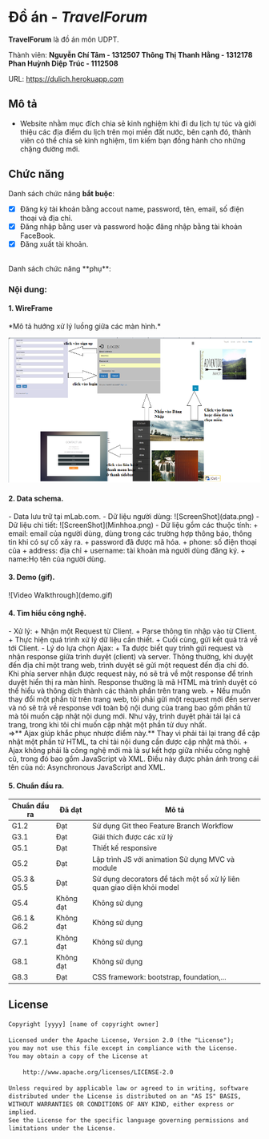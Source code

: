 # Đồ án - *TravelForum*

**TravelForum** là đồ án môn UDPT.

Thành viên: 
	**Nguyễn Chí Tâm - 1312507
        Thông Thị Thanh Hằng - 1312178
	Phan Huỳnh Diệp Trúc - 1112508**

URL: https://dulich.herokuapp.com

## Mô tả

* Website nhằm mục đích chia sẻ kinh nghiệm khi đi du lịch tự túc và giới thiệu các địa điểm du lịch trên mọi miền đất nước, bên cạnh đó, thành viên có thể chia sẻ kinh nghiệm, tìm kiếm bạn đồng hành cho những chặng đường mới.


## Chức năng

Danh sách chức năng **bắt buộc**:

* [x] Đăng ký tài khoản bằng accout name, password, tên, email, số điện thoại và địa chỉ.
* [x] Đăng nhập bằng user và password hoặc đăng nhập bằng tài khoản FaceBook.
* [x] Đăng xuất tài khoản.
 <br/>
Danh sách chức năng **phụ**:
<h3> Nội dung: </h3>
<h4>1. WireFrame</h4>
*Mô tả hướng xử lý luồng giữa các màn hình.*

![ScreenShot](SoDo.png)
<h4>2. Data schema.</h4>
- Data lưu trữ tại mLab.com.
- Dữ liệu người dùng:
![ScreenShot](data.png)
- Dữ liệu chi tiết:
![ScreenShot](Minhhoa.png)
- Dữ liệu gồm các thuộc tính:
 + email: email của người dùng, dùng trong các trường hợp thông báo, thông tin khi có sự cố xảy ra.
 + password đã được mã hóa.
 + phone: số điện thoại của
 + address: địa chỉ
 + username: tài khoản mà người dùng đăng ký.
 + name:Họ tên của người dùng.
<br/>
<h4>3. Demo (gif).</h4>
![Video Walkthrough](demo.gif)

<h4>4. Tìm hiểu công nghệ. </h4>
- Xử lý:
 + Nhận một Request từ Client.
 + Parse thông tin nhập vào từ Client.
 + Thực hiện quá trình xử lý dữ liệu cần thiết.
 + Cuối cùng, gửi kết quả trả về tới Client.
- Lý do lựa chọn Ajax:
 + Ta được biết quy trình gửi request và nhận response giữa trình duyệt (client) và server. Thông thường, khi duyệt đến địa chỉ một trang web, trình duyệt sẽ gửi một request đến địa chỉ đó. Khi phía server nhận được request này, nó sẽ trả về một response để trình duyệt hiển thị ra màn hình. Response thường là mã HTML mà trình duyệt có thể hiểu và thông dịch thành các thành phần trên trang web.
 + Nếu muốn thay đổi một phần tử trên trang web, tôi phải gửi một request mới đến server và nó sẽ trả về response với toàn bộ nội dung của trang bao gồm phần tử mà tôi muốn cập nhật nội dung mới. Như vậy, trình duyệt phải tải lại cả trang, trong khi tôi chỉ muốn cập nhật một phần tử duy nhất.
 <br/>
 =>** Ajax giúp khắc phục nhược điểm này.** Thay vì phải tải lại trang để cập nhật một phần tử HTML, ta chỉ tải nội dung cần được cập nhật mà thôi.
 + Ajax không phải là công nghệ mới mà là sự kết hợp giữa nhiều công nghệ cũ, trong đó bao gồm JavaScript và XML. Điều này được phản ánh trong cái tên của nó: Asynchronous JavaScript and XML.


<h4>5. Chuẩn đầu ra.</h4>

Chuẩn đầu ra | Đã đạt | Mô tả
-------------|--------|-------
G1.2 | Đạt |Sử dụng Git theo Feature Branch Workflow
G3.1 | Đạt|Giải thích được các xử lý
G5.1| Đạt|Thiết kế responsive
G5.2| Đạt| Lập trình JS với animation Sử dụng MVC và module
G5.3 & G5.5|Đạt | Sử dụng decorators để tách một số xử lý liên quan giao diện khỏi model
G5.4| Không đạt| Không sử dụng
G6.1 & G6.2|Không đạt | Không sử dụng
G7.1|Không đạt | Không sử dụng
G8.1| Không đạt | Không sử dụng
G8.3|Đạt | CSS framework: bootstrap, foundation,...

 
## License

    Copyright [yyyy] [name of copyright owner]

    Licensed under the Apache License, Version 2.0 (the "License");
    you may not use this file except in compliance with the License.
    You may obtain a copy of the License at

        http://www.apache.org/licenses/LICENSE-2.0

    Unless required by applicable law or agreed to in writing, software
    distributed under the License is distributed on an "AS IS" BASIS,
    WITHOUT WARRANTIES OR CONDITIONS OF ANY KIND, either express or implied.
    See the License for the specific language governing permissions and
    limitations under the License.
